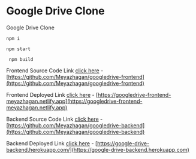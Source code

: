 # Google Drive Clone

Google Drive Clone

```
npm i
```

```
npm start
```

```
 npm build
```


Frontend Source Code Link [click here](https://github.com/Meyazhagan/googledrive-frontend) - [https://github.com/Meyazhagan/googledrive-frontend](https://github.com/Meyazhagan/googledrive-frontend)

Frontend Deployed Link [click here](https://googledrive-frontend-meyazhagan.netlify.app) - [https://googledrive-frontend-meyazhagan.netlify.app](https://googledrive-frontend-meyazhagan.netlify.app)

Backend Source Code Link [click here](https://github.com/Meyazhagan/googledrive-backend) - [https://github.com/Meyazhagan/googledrive-backend](https://github.com/Meyazhagan/googledrive-backend)

Backend Deployed Link [click here](https://google-drive-backend.herokuapp.com/) - [https://google-drive-backend.herokuapp.com/](https://google-drive-backend.herokuapp.com)
